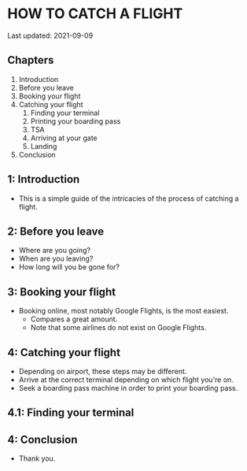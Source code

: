 # HOW TO CATCH A FLIGHT

Last updated: 2021-09-09

## Chapters

1. Introduction
2. Before you leave
3. Booking your flight
4. Catching your flight
   1. Finding your terminal
   2. Printing your boarding pass
   3. TSA
   4. Arriving at your gate
   5. Landing
5. Conclusion

## 1: Introduction

- This is a simple guide of the intricacies of the process of catching a flight.

## 2: Before you leave

- Where are you going?
- When are you leaving?
- How long will you be gone for?

## 3: Booking your flight

- Booking online, most notably Google Flights, is the most easiest.
  - Compares a great amount.
  - Note that some airlines do not exist on Google Flights.

## 4: Catching your flight

- Depending on airport, these steps may be different.
- Arrive at the correct terminal depending on which flight you're on.
- Seek a boarding pass machine in order to print your boarding pass.

## 4.1: Finding your terminal

## 4: Conclusion

- Thank you.